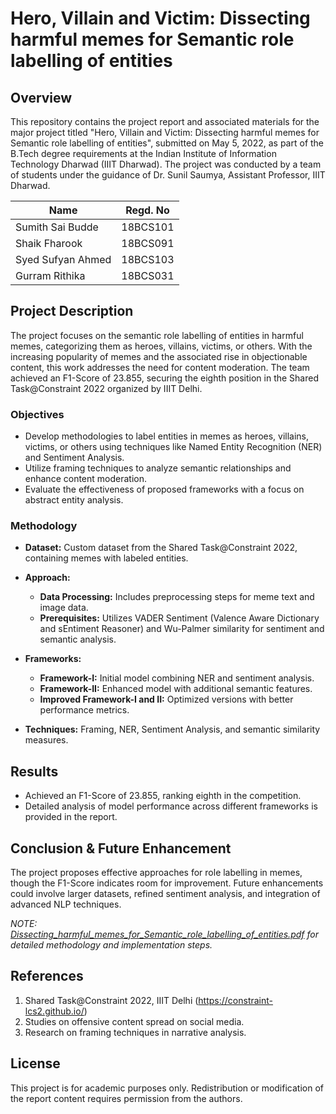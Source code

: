 # Hero, Villain and Victim: Dissecting harmful memes for Semantic role labelling of entities

## Overview

This repository contains the project report and associated materials for the major project titled "Hero, Villain and Victim: Dissecting harmful memes for Semantic role labelling of entities", submitted on May 5, 2022, as part of the B.Tech degree requirements at the Indian Institute of Information Technology Dharwad (IIIT Dharwad). The project was conducted by a team of students under the guidance of Dr. Sunil Saumya, Assistant Professor, IIIT Dharwad.


|Name|Regd. No|
|-|-|
|Sumith Sai Budde| 18BCS101|
|Shaik Fharook| 18BCS091|
|Syed Sufyan Ahmed| 18BCS103|
|Gurram Rithika| 18BCS031|


## Project Description

The project focuses on the semantic role labelling of entities in harmful memes, categorizing them as heroes, villains, victims, or others. With the increasing popularity of memes and the associated rise in objectionable content, this work addresses the need for content moderation. The team achieved an F1-Score of 23.855, securing the eighth position in the Shared Task@Constraint 2022 organized by IIIT Delhi.

### Objectives

- Develop methodologies to label entities in memes as heroes, villains, victims, or others using techniques like Named Entity Recognition (NER) and Sentiment Analysis.
- Utilize framing techniques to analyze semantic relationships and enhance content moderation.
- Evaluate the effectiveness of proposed frameworks with a focus on abstract entity analysis.

### Methodology
- **Dataset:** Custom dataset from the Shared Task@Constraint 2022, containing memes with labeled entities.
- **Approach:**
    - **Data Processing:** Includes preprocessing steps for meme text and image data.
    - **Prerequisites:** Utilizes VADER Sentiment (Valence Aware Dictionary and sEntiment Reasoner) and Wu-Palmer similarity for sentiment and semantic analysis.
  
- **Frameworks:**
    - **Framework-I:** Initial model combining NER and sentiment analysis.
    - **Framework-II:** Enhanced model with additional semantic features.
    - **Improved Framework-I and II:** Optimized versions with better performance metrics.

- **Techniques:** Framing, NER, Sentiment Analysis, and semantic similarity measures.


## Results

- Achieved an F1-Score of 23.855, ranking eighth in the competition.
- Detailed analysis of model performance across different frameworks is provided in the report.

## Conclusion & Future Enhancement

The project proposes effective approaches for role labelling in memes, though the F1-Score indicates room for improvement. Future enhancements could involve larger datasets, refined sentiment analysis, and integration of advanced NLP techniques.

_NOTE: [Dissecting_harmful_memes_for_Semantic_role_labelling_of_entities.pdf](Dissecting_harmful_memes_for_Semantic_role_labelling_of_entities.pdf) for detailed methodology and implementation steps._


## References
1. Shared Task@Constraint 2022, IIIT Delhi (https://constraint-lcs2.github.io/)
2.  Studies on offensive content spread on social media.
3. Research on framing techniques in narrative analysis.


## License

This project is for academic purposes only. Redistribution or modification of the report content requires permission from the authors.